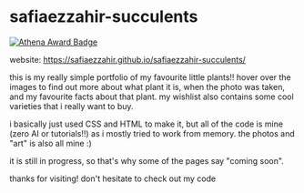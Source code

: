 # safiaezzahir-succulents

[![Athena Award Badge](https://img.shields.io/endpoint?url=https%3A%2F%2Faward.athena.hackclub.com%2Fapi%2Fbadge)](https://award.athena.hackclub.com?utm_source=readme)

website: https://safiaezzahir.github.io/safiaezzahir-succulents/

this is my really simple portfolio of my favourite little plants!! hover over the images to find out more about what plant it is, when the photo was taken, and my favourite facts about that plant. my wishlist also contains some cool varieties that i really want to buy.

i basically just used CSS and HTML to make it, but all of the code is mine (zero AI or tutorials!!) as i mostly tried to work from memory. the photos and "art" is also all mine :)

it is still in progress, so that's why some of the pages say "coming soon".

thanks for visiting! don't hesitate to check out my code
